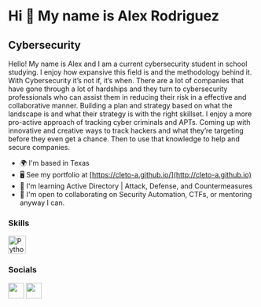 Hi 👋 My name is Alex Rodriguez
===============================

Cybersecurity
-------------

Hello! My name is Alex and I am a current cybersecurity student in 
school studying. I enjoy how expansive this field is and the methodology
 behind it. With Cybersecurity it’s not if, it’s when. There are a lot 
of companies that have gone through a lot of hardships and they turn to 
cybersecurity professionals who can assist them in reducing their risk 
in a effective and collaborative manner. Building a plan and strategy 
based on what the landscape is and what their strategy is with the right
 skillset. I enjoy a more pro-active approach of tracking cyber 
criminals and APTs. Coming up with innovative and creative ways to track
 hackers and what they’re targeting before they even get a chance. Then 
to use that knowledge to help and secure companies.

*   🌍  I'm based in Texas
*   🖥️  See my portfolio at 
[https://cleto-a.github.io/](http://cleto-a.github.io)
*   🧠  I'm learning Active Directory | Attack, Defense, and 
Countermeasures
*   🤝  I'm open to collaborating on Security Automation, CTFs, or mentoring anyway I can.


### Skills

<p align="left">
                                <a href="https://www.python.org/" target="_blank" rel="noreferrer"><img src="https://raw.githubusercontent.com/danielcranney/readme-generator/main/public/icons/skills/python-colored.svg" width="36" height="36" alt="Python" /></a>
                    </p>
                  
 
 ### Socials
 
<p align="left"> <a
href="https://www.github.com/Cleto-A" target="_blank"
rel="noreferrer"><img src="https://raw.githubusercontent.com/danielcranney/readme-generator/main/public/icons/socials/github.svg"
width="32" height="32" /></a> <a
href="https://www.linkedin.com/in/alex-rodriguez-543609205/" target="_blank"
rel="noreferrer"><img src="https://raw.githubusercontent.com/danielcranney/readme-generator/main/public/icons/socials/linkedin.svg"
width="32" height="32" /></a></p>




                              
             
